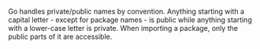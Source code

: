 Go handles private/public names by convention. Anything starting with a capital letter - except for package names - is public while anything starting with a lower-case letter is private. When importing a package, only the public parts of it are accessible.
